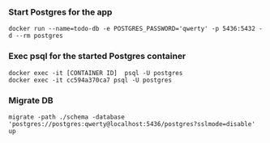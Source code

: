 ### Start Postgres for the app
```
docker run --name=todo-db -e POSTGRES_PASSWORD='qwerty' -p 5436:5432 -d --rm postgres
```

### Exec psql for the started Postgres container
```
docker exec -it [CONTAINER ID]  psql -U postgres
docker exec -it cc594a370ca7 psql -U postgres
```

### Migrate DB
```
migrate -path ./schema -database 'postgres://postgres:qwerty@localhost:5436/postgres?sslmode=disable' up
```